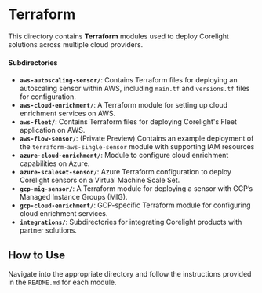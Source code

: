 # Terraform

This directory contains **Terraform** modules used to deploy Corelight solutions
across multiple cloud providers.

#### Subdirectories

- **`aws-autoscaling-sensor/`**: Contains Terraform files for deploying an
    autoscaling sensor within AWS, including `main.tf` and `versions.tf` files for configuration.
- **`aws-cloud-enrichment/`**: A Terraform module for setting up cloud enrichment
    services on AWS.
- **`aws-fleet/`**: Contains Terraform files for deploying Corelight's Fleet application on AWS.
- **`aws-flow-sensor/`**: (Private Preview) Contains an example deployment of the `terraform-aws-single-sensor` module
    with supporting IAM resources
- **`azure-cloud-enrichment/`**: Module to configure cloud enrichment capabilities
    on Azure.
- **`azure-scaleset-sensor/`**: Azure Terraform configuration to deploy Corelight
    sensors on a Virtual Machine Scale Set.
- **`gcp-mig-sensor/`**: A Terraform module for deploying a sensor with GCP’s
    Managed Instance Groups (MIG).
- **`gcp-cloud-enrichment/`**: GCP-specific Terraform module for configuring cloud
    enrichment services.
- **`integrations/`**: Subdirectories for integrating Corelight products with
    partner solutions.

## How to Use

Navigate into the appropriate directory and follow the instructions provided in
the `README.md` for each module.
